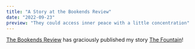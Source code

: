 ```yaml
---
title: "A Story at the Bookends Review"
date: "2022-09-23"
preview: "They could access inner peace with a little concentration"
---
```


[The Bookends Review](http://thebookendsreview.com/) has graciously published my story [The Fountain](http://thebookendsreview.com/2022/09/23/the-fountain/)!
